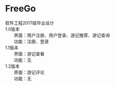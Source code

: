 # FreeGo  
软件工程2017级毕业设计  
1.0版本  
&emsp;&emsp;界面：用户注册、用户登录、游记推荐、游记查询  
&emsp;&emsp;功能：注册、登录  
1.1版本  
&emsp;&emsp;界面：游记查看  
&emsp;&emsp;功能：无  
1.2版本  
&emsp;&emsp;界面：游记评论  
&emsp;&emsp;功能：无  
